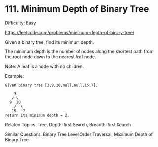 # 111. Minimum Depth of Binary Tree

Difficulty: Easy

https://leetcode.com/problems/minimum-depth-of-binary-tree/

Given a binary tree, find its minimum depth.

The minimum depth is the number of nodes along the shortest path from the root node down to the nearest leaf node.

Note: A leaf is a node with no children.

Example:
```
Given binary tree [3,9,20,null,null,15,7],

    3
   / \
  9  20
    /  \
   15   7
return its minimum depth = 2.
```

Related Topics: Tree, Depth-first Search, Breadth-first Search

Similar Questions: Binary Tree Level Order Traversal, Maximum Depth of Binary Tree
